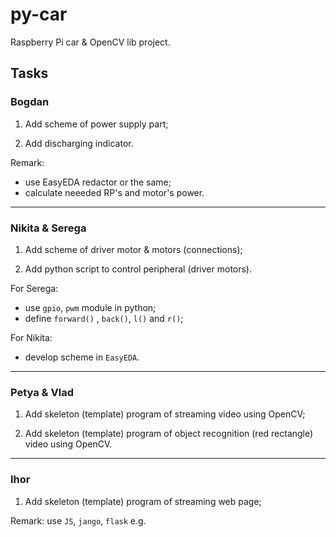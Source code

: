 # py-car
Raspberry Pi car &amp; OpenCV lib project.

## Tasks

### Bogdan

1. Add scheme of power supply part;

2. Add discharging indicator.

Remark: 
- use EasyEDA redactor or the same;
- calculate neeeded RP's and motor's power.

---

### Nikita & Serega

1. Add scheme of driver motor & motors (connections);

2. Add python script to control peripheral (driver motors).

For Serega: 
- use ``gpio``, ``pwm`` module in python;
- define ``forward()`` , ``back()``, ``l()`` and ``r()``;

For Nikita: 
- develop scheme in ``EasyEDA``.

--- 

### Petya & Vlad

1. Add skeleton (template) program of streaming video using OpenCV; 

2. Add skeleton (template) program of object recognition (red rectangle) video using OpenCV.

---

### Ihor 

1. Add skeleton (template) program of streaming web page;

Remark: use ``JS``, ``jango``, ``flask`` e.g. 


